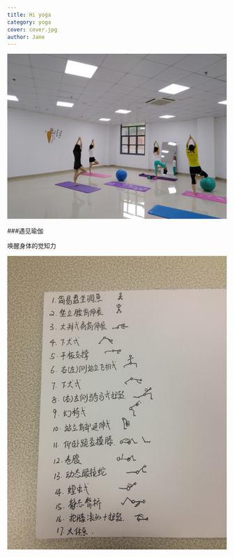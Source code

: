 ```yaml
---
title: Hi yoga
category: yoga
cover: cover.jpg
author: Jane
---
```




![](./cover.jpg)


###遇见瑜伽

唤醒身体的觉知力

![](./0816_class.jpg)
